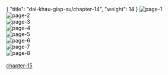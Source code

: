 { "title": "dai-khau-giap-su/chapter-14", "weight": 14 }
<img src="dai-khau-giap-su_0014_01-da8b9e128439aac2c7be23b31cdb30c7.webp" alt="page-1" origin="http://1.bp.blogspot.com/-MpVfH2ZYyGw/WRm1SW6lAaI/AAAAAAAAXM0/sHUC19Rq00oxwcWesEmdrl74DXsOEAMMwCLcB/s1600/1.jpg?imgmax=0"><br/>
<img src="dai-khau-giap-su_0014_02-fcd21afab928bd8dd75a9822c7a7c9b6.webp" alt="page-2" origin="http://1.bp.blogspot.com/-o2_EhWyc1m0/WRm1S6jKcGI/AAAAAAAAXM8/rk36djQFNhAY3mYx0npj4z6pgn9cCzqfgCLcB/s1600/2.jpg?imgmax=0"><br/>
<img src="dai-khau-giap-su_0014_03-9292f4f921800ef3ab9ac6e9fc0e04d6.webp" alt="page-3" origin="http://1.bp.blogspot.com/-pgjW-hsbcLI/WRm1TCFpOrI/AAAAAAAAXNA/Te1uanub7YoK97OV5aYw3S693DZzXVvWQCLcB/s1600/3.jpg?imgmax=0"><br/>
<img src="dai-khau-giap-su_0014_04-adb8a0a5372864b504378237eb032182.webp" alt="page-4" origin="http://1.bp.blogspot.com/-nBD-_bqmoGg/WRm1TcWMIgI/AAAAAAAAXNE/omG8hmPy1kkVFn2ts46c7G6FzzLMSR6-ACLcB/s1600/4.jpg?imgmax=0"><br/>
<img src="dai-khau-giap-su_0014_05-ee7a2dddcab48895f19c857fb20b6a4d.webp" alt="page-5" origin="http://1.bp.blogspot.com/-G55eqkYCbpc/WRm1Tgq4gCI/AAAAAAAAXNI/OcYe6v4yYCQ_IpvZ39pjiV6JhvQovs_SwCLcB/s1600/5.jpg?imgmax=0"><br/>
<img src="dai-khau-giap-su_0014_06-7171678dbd66fa15d36d797b44355eb3.webp" alt="page-6" origin="http://1.bp.blogspot.com/-WrH988URArM/WRm1TqAAvqI/AAAAAAAAXNM/_HWKXynHN5AjekpSP8NFAekMRL_CjiGrACLcB/s1600/6.jpg?imgmax=0"><br/>
<img src="dai-khau-giap-su_0014_07-7677792cdb4a3ec9de5b2a52ead3bbf3.webp" alt="page-7" origin="http://1.bp.blogspot.com/-HwBhe0Cn0Fs/WRm1UDOy0kI/AAAAAAAAXNQ/1ijIpp31s6kcVlPKtoSrmOMECwnnI7IpwCLcB/s1600/7.jpg?imgmax=0"><br/>
<img src="dai-khau-giap-su_0014_08-cf9374ba8bcc939c379749a2b44172ae.webp" alt="page-8" origin="http://1.bp.blogspot.com/-1qGaU_B_DJc/WRm1UPFmfGI/AAAAAAAAXNU/X0jwr5X428sDhpwB7XXR6sLexzAXknVBgCLcB/s1600/8.jpg?imgmax=0"><br/>
<br/><a class="nextchap" href="/dai-khau-giap-su/chapter-15">chapter-15</a>
